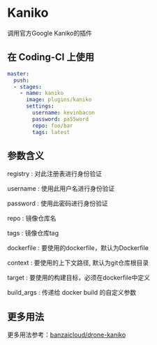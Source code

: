 # Kaniko

调用官方Google Kaniko的插件

## 在 Coding-CI 上使用

```yml
master:
  push:
  - stages:
    - name: kaniko
      image: plugins/kaniko
      settings:
        username: kevinbacon
        password: pa55word
        repo: foo/bar
        tags: latest
```

## 参数含义

registry
: 对此注册表进行身份验证

username
: 使用此用户名进行身份验证

password
: 使用此密码进行身份验证

repo
: 镜像仓库名

tags
: 镜像仓库tag

dockerfile
: 要使用的dockerfile，默认为Dockerfile

context
: 要使用的上下文路径, 默认为git仓库根目录

target
: 要使用的构建目标，必须在dockerfile中定义

build_args
: 传递给 docker build 的自定义参数

## 更多用法

更多用法参考：[banzaicloud/drone-kaniko](https://github.com/banzaicloud/drone-kaniko)
